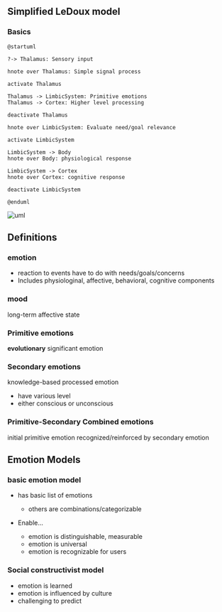 <!-- META
{"title":"Emotion in Human–Computer Interaction","link":"https://www.researchgate.net/publication/242107189_Emotion_in_Human-Computer_Interaction","media":"academic","tags":["hci","emotion","psychology","total"],"short":{"en":"total explanation of emotion in HCI","ja":"HCIにおける感情総説"},"importance":5,"hasPage":true,"createdAt":1719069210.137,"updatedAt":1719069210.137}
META -->

## Simplified LeDoux model

### Basics

```plantuml
@startuml

?-> Thalamus: Sensory input

hnote over Thalamus: Simple signal process

activate Thalamus

Thalamus -> LimbicSystem: Primitive emotions
Thalamus -> Cortex: Higher level processing

deactivate Thalamus

hnote over LimbicSystem: Evaluate need/goal relevance

activate LimbicSystem

LimbicSystem -> Body
hnote over Body: physiological response

LimbicSystem -> Cortex
hnote over Cortex: cognitive response

deactivate LimbicSystem

@enduml
```

![uml](https://cdn-0.plantuml.com/plantuml/png/RP11JiGm34NtFeKlWDXt0ICG4WiMICC5GlgLMahiAauhUdjcHgAaWbqilP_txPEtKDjICZtUFV37578eYmzyXhhLZKNdfH5DQWriAshFI9aps2Lfo3nNYt0d2h796XfsakZdnHV7cvHFYUVD6yh0xrMAN7WmYZKnzGFyRBNXQ-1NIHCgPwpOJQA9QCHVNT_sQ7jPGrwkh0BZVRAGkI9Z3HhH5Uz3HFrqxVHauzOhhlF0yxIvMBOayVQhpwQEO_fteow_xnWjwUqKNNh4_wLEq74f-Hi0)

## Definitions

### emotion

- reaction to events have to do with needs/goals/concerns
- Includes physiologinal, affective, behavioral, cognitive components

### mood

long-term affective state

### Primitive emotions

**evolutionary** significant emotion

### Secondary emotions

knowledge-based processed emotion

- have various level
- either conscious or unconscious

### Primitive-Secondary Combined emotions

initial primitive emotion recognized/reinforced by secondary emotion

## Emotion Models

### basic emotion model

- has basic list of emotions

  - others are combinations/categorizable

- Enable...
  - emotion is distinguishable, measurable
  - emotion is universal
  - emotion is recognizable for users

### Social constructivist model

- emotion is learned
- emotion is influenced by culture
- challenging to predict
